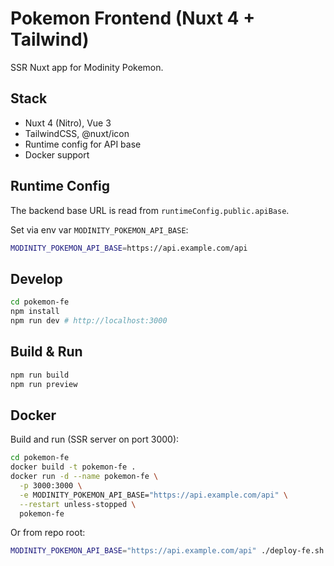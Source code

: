 # Pokemon Frontend (Nuxt 4 + Tailwind)

SSR Nuxt app for Modinity Pokemon.

## Stack

- Nuxt 4 (Nitro), Vue 3
- TailwindCSS, @nuxt/icon
- Runtime config for API base
- Docker support

## Runtime Config

The backend base URL is read from `runtimeConfig.public.apiBase`.

Set via env var `MODINITY_POKEMON_API_BASE`:

```bash
MODINITY_POKEMON_API_BASE=https://api.example.com/api
```

## Develop

```bash
cd pokemon-fe
npm install
npm run dev # http://localhost:3000
```

## Build & Run

```bash
npm run build
npm run preview
```

## Docker

Build and run (SSR server on port 3000):

```bash
cd pokemon-fe
docker build -t pokemon-fe .
docker run -d --name pokemon-fe \
  -p 3000:3000 \
  -e MODINITY_POKEMON_API_BASE="https://api.example.com/api" \
  --restart unless-stopped \
  pokemon-fe
```

Or from repo root:

```bash
MODINITY_POKEMON_API_BASE="https://api.example.com/api" ./deploy-fe.sh
```
